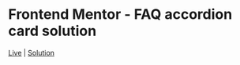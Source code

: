 # Frontend Mentor - FAQ accordion card solution

[Live](https://ctrlwisdom.github.io/faq-accordion-card/index.html) | [Solution](https://github.com/ctrlwisdom/faq-accordion-card)
